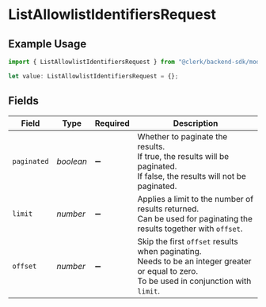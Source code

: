 # ListAllowlistIdentifiersRequest

## Example Usage

```typescript
import { ListAllowlistIdentifiersRequest } from "@clerk/backend-sdk/models/operations";

let value: ListAllowlistIdentifiersRequest = {};
```

## Fields

| Field                                                                                                                                     | Type                                                                                                                                      | Required                                                                                                                                  | Description                                                                                                                               |
| ----------------------------------------------------------------------------------------------------------------------------------------- | ----------------------------------------------------------------------------------------------------------------------------------------- | ----------------------------------------------------------------------------------------------------------------------------------------- | ----------------------------------------------------------------------------------------------------------------------------------------- |
| `paginated`                                                                                                                               | *boolean*                                                                                                                                 | :heavy_minus_sign:                                                                                                                        | Whether to paginate the results.<br/>If true, the results will be paginated.<br/>If false, the results will not be paginated.             |
| `limit`                                                                                                                                   | *number*                                                                                                                                  | :heavy_minus_sign:                                                                                                                        | Applies a limit to the number of results returned.<br/>Can be used for paginating the results together with `offset`.                     |
| `offset`                                                                                                                                  | *number*                                                                                                                                  | :heavy_minus_sign:                                                                                                                        | Skip the first `offset` results when paginating.<br/>Needs to be an integer greater or equal to zero.<br/>To be used in conjunction with `limit`. |